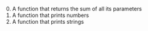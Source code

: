 0. A function that returns the sum of all its parameters
1. A function that prints numbers
2. A function that prints strings
